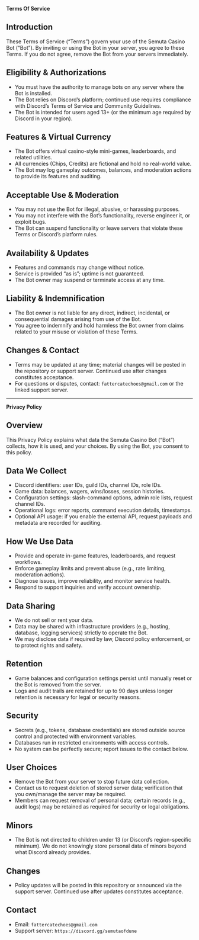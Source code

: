 **Terms Of Service**  
## Introduction  
These Terms of Service (“Terms”) govern your use of the Semuta Casino Bot (“Bot”). By inviting or using the Bot in your server, you agree to these Terms. If you do not agree, remove the Bot from your servers immediately.

## Eligibility & Authorizations  
- You must have the authority to manage bots on any server where the Bot is installed.  
- The Bot relies on Discord’s platform; continued use requires compliance with Discord’s Terms of Service and Community Guidelines.  
- The Bot is intended for users aged 13+ (or the minimum age required by Discord in your region).

## Features & Virtual Currency  
- The Bot offers virtual casino-style mini-games, leaderboards, and related utilities.  
- All currencies (Chips, Credits) are fictional and hold no real-world value.  
- The Bot may log gameplay outcomes, balances, and moderation actions to provide its features and auditing.

## Acceptable Use & Moderation  
- You may not use the Bot for illegal, abusive, or harassing purposes.  
- You may not interfere with the Bot’s functionality, reverse engineer it, or exploit bugs.  
- The Bot can suspend functionality or leave servers that violate these Terms or Discord’s platform rules.

## Availability & Updates  
- Features and commands may change without notice.  
- Service is provided “as is”; uptime is not guaranteed.  
- The Bot owner may suspend or terminate access at any time.

## Liability & Indemnification  
- The Bot owner is not liable for any direct, indirect, incidental, or consequential damages arising from use of the Bot.  
- You agree to indemnify and hold harmless the Bot owner from claims related to your misuse or violation of these Terms.

## Changes & Contact  
- Terms may be updated at any time; material changes will be posted in the repository or support server. Continued use after changes constitutes acceptance.  
- For questions or disputes, contact: `fattercatechoes@gmail.com` or the linked support server.

---

**Privacy Policy**  
## Overview  
This Privacy Policy explains what data the Semuta Casino Bot (“Bot”) collects, how it is used, and your choices. By using the Bot, you consent to this policy.

## Data We Collect  
- Discord identifiers: user IDs, guild IDs, channel IDs, role IDs.  
- Game data: balances, wagers, wins/losses, session histories.  
- Configuration settings: slash-command options, admin role lists, request channel IDs.  
- Operational logs: error reports, command execution details, timestamps.  
- Optional API usage: if you enable the external API, request payloads and metadata are recorded for auditing.

## How We Use Data  
- Provide and operate in-game features, leaderboards, and request workflows.  
- Enforce gameplay limits and prevent abuse (e.g., rate limiting, moderation actions).  
- Diagnose issues, improve reliability, and monitor service health.  
- Respond to support inquiries and verify account ownership.

## Data Sharing  
- We do not sell or rent your data.  
- Data may be shared with infrastructure providers (e.g., hosting, database, logging services) strictly to operate the Bot.  
- We may disclose data if required by law, Discord policy enforcement, or to protect rights and safety.

## Retention  
- Game balances and configuration settings persist until manually reset or the Bot is removed from the server.  
- Logs and audit trails are retained for up to 90 days unless longer retention is necessary for legal or security reasons.

## Security  
- Secrets (e.g., tokens, database credentials) are stored outside source control and protected with environment variables.  
- Databases run in restricted environments with access controls.  
- No system can be perfectly secure; report issues to the contact below.

## User Choices  
- Remove the Bot from your server to stop future data collection.  
- Contact us to request deletion of stored server data; verification that you own/manage the server may be required.  
- Members can request removal of personal data; certain records (e.g., audit logs) may be retained as required for security or legal obligations.

## Minors  
- The Bot is not directed to children under 13 (or Discord’s region-specific minimum). We do not knowingly store personal data of minors beyond what Discord already provides.

## Changes  
- Policy updates will be posted in this repository or announced via the support server. Continued use after updates constitutes acceptance.

## Contact  
- Email: `fattercatechoes@gmail.com`  
- Support server: `https://discord.gg/semutaofdune`
